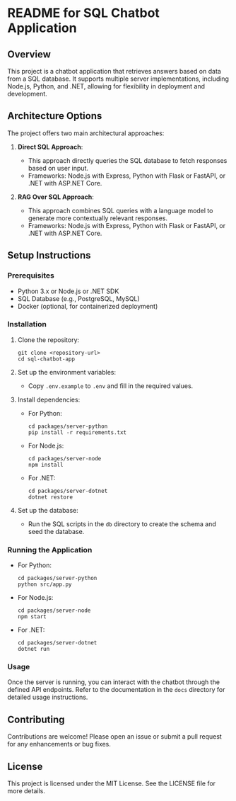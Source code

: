 # README for SQL Chatbot Application

## Overview

This project is a chatbot application that retrieves answers based on data from a SQL database. It supports multiple server implementations, including Node.js, Python, and .NET, allowing for flexibility in deployment and development.

## Architecture Options

The project offers two main architectural approaches:

1. **Direct SQL Approach**: 
   - This approach directly queries the SQL database to fetch responses based on user input.
   - Frameworks: Node.js with Express, Python with Flask or FastAPI, or .NET with ASP.NET Core.

2. **RAG Over SQL Approach**: 
   - This approach combines SQL queries with a language model to generate more contextually relevant responses.
   - Frameworks: Node.js with Express, Python with Flask or FastAPI, or .NET with ASP.NET Core.

## Setup Instructions

### Prerequisites

- Python 3.x or Node.js or .NET SDK
- SQL Database (e.g., PostgreSQL, MySQL)
- Docker (optional, for containerized deployment)

### Installation

1. Clone the repository:
   ```
   git clone <repository-url>
   cd sql-chatbot-app
   ```

2. Set up the environment variables:
   - Copy `.env.example` to `.env` and fill in the required values.

3. Install dependencies:
   - For Python:
     ```
     cd packages/server-python
     pip install -r requirements.txt
     ```
   - For Node.js:
     ```
     cd packages/server-node
     npm install
     ```
   - For .NET:
     ```
     cd packages/server-dotnet
     dotnet restore
     ```

4. Set up the database:
   - Run the SQL scripts in the `db` directory to create the schema and seed the database.

### Running the Application

- For Python:
  ```
  cd packages/server-python
  python src/app.py
  ```

- For Node.js:
  ```
  cd packages/server-node
  npm start
  ```

- For .NET:
  ```
  cd packages/server-dotnet
  dotnet run
  ```

### Usage

Once the server is running, you can interact with the chatbot through the defined API endpoints. Refer to the documentation in the `docs` directory for detailed usage instructions.

## Contributing

Contributions are welcome! Please open an issue or submit a pull request for any enhancements or bug fixes.

## License

This project is licensed under the MIT License. See the LICENSE file for more details.